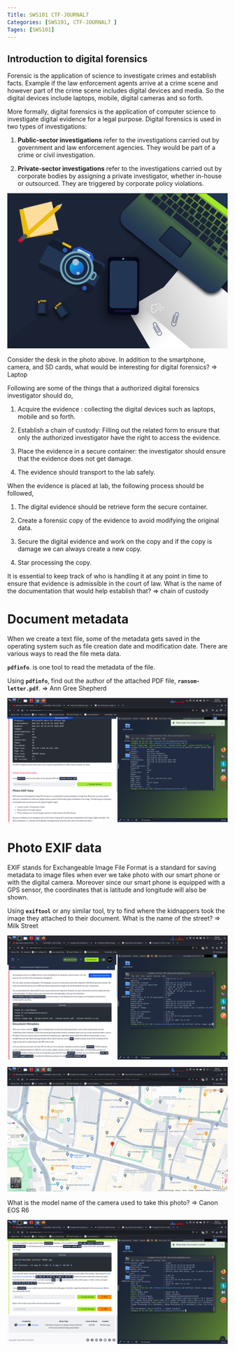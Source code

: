 ```yaml
---
Title: SWS101 CTF-JOURNAL7
Categories: [SWS101, CTF-JOURNAL7 ]
Tages: [SWS101]
---
```


## Introduction to digital forensics

Forensic is the application of science to investigate crimes and establish facts. Example if the law enforcement agents arrive at a crime scene and however part of the crime scene includes digital devices and media. So the digital devices include laptops, mobile, digital cameras and so forth. 

More formally, digital forensics is the application of computer science to investigate digital evidence for a legal purpose. Digital forensics is used in two types of investigations:

1. **Public-sector investigations** refer to the investigations carried out by government and law enforcement agencies. They would be part of a crime or civil investigation.

2. **Private-sector investigations** refer to the investigations carried out by corporate bodies by assigning a private investigator, whether in-house or outsourced. They are triggered by corporate policy violations.

![alt text](../assets/for.png)

Consider the desk in the photo above. In addition to the smartphone, camera, and SD cards, what would be interesting for digital forensics? ⇒ Laptop

Following are some of the things that a authorized digital forensics investigator should do, 

1. Acquire the evidence : collecting the digital devices such as laptops, mobile and so forth. 

2. Establish a chain of custody: Filling out the related form to ensure that only the authorized investigator have the right to access the evidence.

3. Place the evidence in a secure container: the investigator should ensure that the evidence does not get damage. 

4. The evidence should transport to the lab safely. 

When the evidence is placed at lab, the following process should be followed,

1. The digital evidence should be retrieve form the secure container.

2. Create a forensic copy of the evidence to avoid modifying the original data.

3. Secure the digital evidence and work on the copy and if the copy is damage we can always create a new copy. 

4. Star processing the copy.

It is essential to keep track of who is handling it at any point in time to ensure that evidence is admissible in the court of law. What is the name of the documentation that would help establish that? ⇒ chain of custody

# Document metadata 

When we create a text file, some of the metadata gets saved in the operating system such as file creation date and modification date. There are various ways to read the file meta data. 

**`pdfinfo`**. is one tool to read the metadata of the file. 

Using **`pdfinfo`**, find out the author of the attached PDF file, **`ransom-letter.pdf`**. ⇒ Ann Gree Shepherd

![alt text](../assets/pdfinfo.png)

# Photo EXIF data 

EXIF stands for Exchangeable Image File Format is a standard for saving metadata to image files when ever we take photo with our smart phone or with the digital camera. Moreover since our smart phone is equipped with a GPS sensor, the coordinates that is latitude and longitude will also be shown. 

Using **`exiftool`** or any similar tool, try to find where the kidnappers took the image they attached to their document. What is the name of the street? ⇒ Milk Street

![alt text](../assets/location.png)

![alt text](../assets/milk.st.png)

What is the model name of the camera used to take this photo? ⇒ Canon EOS R6

![alt text](../assets/camera.png)

